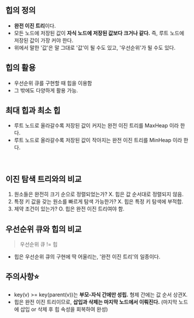 ## 힙의 정의

- **완전 이진 트리**이다.
- 모든 노드에 저장된 값이 **자식 노드에 저장된 값보다 크거나 같다.** 즉, 루트 노드에 저장된 값이 가장 커야 한다.
- 위에서 말한 '값'은 말 그대로 '값'이 될 수도 있고, '우선순위'가 될 수도 있다.

## 힙의 활용

- 우선순위 큐를 구현할 때 힙을 이용함
- 그 밖에도 다양하게 활용 가능.

## 최대 힙과 최소 힙

- 루트 노드로 올라갈수록 저장된 값이 커지는 완전 이진 트리를 MaxHeap 이라 한다.
- 루트 노드로 올라갈수록 저장된 값이 작아지는 완전 이진 트리를 MinHeap 이라 한다.

<br>

## 이진 탐색 트리와의 비교

1. 원소들은 완전히 크기 순으로 정렬되었는가? X. 힙은 값 순서대로 정렬되지 않음.
2. 특정 키 값을 갖는 원소를 빠르게 탐색 가능한가? X. 힙은 특정 키 탐색에 부적합.
3. 제약 조건이 있는가? O. 힙은 완전 이진 트리여야 함.

## 우선순위 큐와 힙의 비교

> 우선순위 큐 != 힙

- 힙은 우선순위 큐의 구현에 딱 어울리는, '완전 이진 트리'의 일종이다.

## 주의사항⭐

- key(v) >= key(parent(v))는 **부모-자식 간에만 성립.** 형제 간에는 값 순서 상관X.
- 힙은 완전 이진 트리이므로, **삽입과 삭제는 마지막 노드에서 이뤄진다.** (마지막 노드에 삽입 or 삭제 후 힙 속성을 회복하여 완성)
